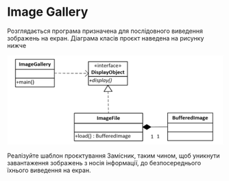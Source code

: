 # Image Gallery

Розглядається програма призначена для послідовного 
виведення зображень на екран. 
Діаграма класів проєкт наведена на рисунку нижче

![img.png](img.png)

Реалізуйте шаблон проєктування Замісник, таким чином, 
щоб уникнути завантаження зображень з носія інформації, 
до безпосереднього їхнього виведення на екран.
